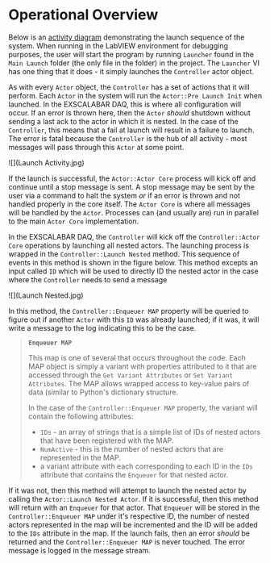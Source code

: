 # Operational Overview
Below is an [activity diagram](https://www.ibm.com/developerworks/rational/library/2802.html) demonstrating the launch sequence of the system.  When running in the LabVIEW environment for debugging purposes, the user will start the program by running ``Launcher`` found in the ``Main Launch`` folder (the only file in the folder) in the project.  The ``Launcher`` VI has one thing that it does - it simply launches the ``Controller`` actor object.

As with every ``Actor`` object, the ``Controller`` has a set of actions that it will perform.  Each ``Actor`` in the system will run the ``Actor::Pre Launch Init`` when launched.  In the EXSCALABAR DAQ, this is where all configuration will occur.  If an error is thrown here, then the ``Actor`` *should* shutdown without sending a last ack to the actor in which it is nested.  In the case of the ``Controller``, this means that a fail at launch will result in a failure to launch.  The error is fatal because the ``Controller`` is the hub of all activity - most messages will pass through this ``Actor`` at some point.

![](Launch Activity.jpg)


If the launch is successful, the ``Actor::Actor Core`` process will kick off and continue until a stop message is sent.  A stop message may be sent by the user via a command to halt the system *or* if an error is thrown and not handled properly in the core itself.  The ``Actor Core`` is where all messages will be handled by the ``Actor``.  Processes can (and usually are) run in parallel to the main ``Actor Core`` implementation.

In the EXSCALABAR DAQ, the ``Controller`` will kick off the ``Controller::Actor Core`` operations by launching all nested actors.  The launching process is wrapped in the ``Controller::Launch Nested`` method.  This sequence of events in this method is shown in the figure below.  This method excepts an input called ``ID`` which will be used to directly ID the nested actor in the case where the ``Controller`` needs to send a message

![](Launch Nested.jpg)

In this method, the ``Controller::Enqueuer MAP`` property will be queried to figure out if another ``Actor`` with this ``ID`` was already launched; if it was, it will write a message to the log indicating this to be the case.  

> **``Enqueuer MAP``**
>
> This map is one of several that occurs throughout the code.  Each MAP object is simply a variant with properties attributed to it that are accessed through the ``Get Variant Attributes`` or ``Set Variant Attributes``.  The MAP allows wrapped access to key-value pairs of data (similar to Python's dictionary structure.
> 
> In the case of the ``Controller::Enqueuer MAP`` property, the variant will contain the following attributes:
> 
> * ``IDs`` - an array of strings that is a simple list of IDs of nested actors that have been registered with the MAP.
> * ``NumActive`` - this is the number of nested actors that are represented in the MAP.
> * a variant attribute with each corresponding to each ID in the ``IDs`` attribute that contains the ``Enqueuer`` for that nested actor.

If it was not, then this method will attempt to launch the nested actor by calling the ``Actor::Launch Nested Actor``.  If it is successful, then this method will return with an ``Enqueuer`` for that actor.  That ``Enqueuer`` will be stored in the ``Controller::Enqueuer MAP`` under it's respective ID, the number of nested actors represented in the map will be incremented and the ID will be added to the ``IDs`` attribute in the map.  If the launch fails, then an error *should* be returned and the ``Controller::Enqueuer MAP`` is never touched.  The error message is logged in the message stream.
